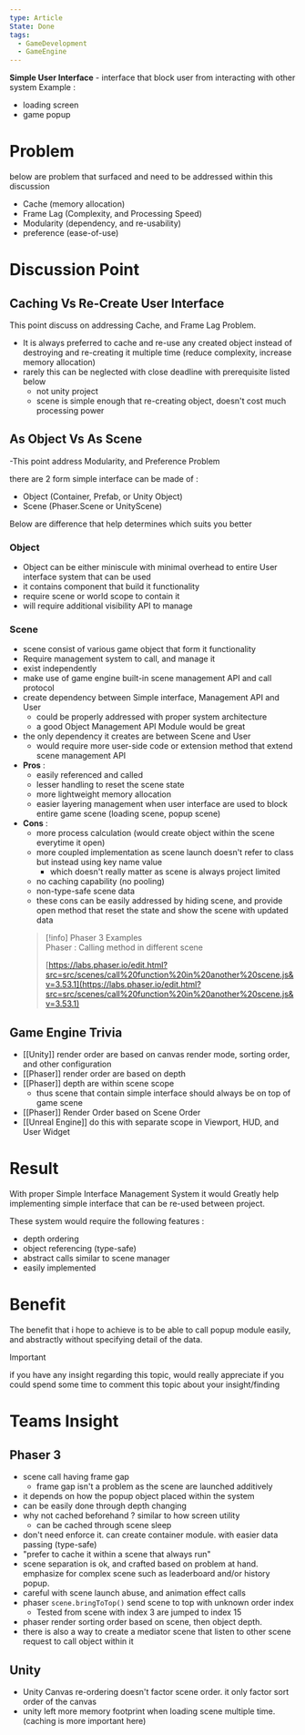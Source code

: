```yaml
---
type: Article
State: Done
tags:
  - GameDevelopment
  - GameEngine
---
```

**Simple User Interface** - interface that block user from interacting with other system
Example : 
- loading screen
- game popup
# Problem
below are problem that surfaced and need to be addressed within this discussion
- Cache (memory allocation)
- Frame Lag (Complexity, and Processing Speed)
- Modularity (dependency, and re-usability)
- preference (ease-of-use)
# Discussion Point

## Caching Vs Re-Create User Interface

This point discuss on addressing Cache, and Frame Lag Problem.

- It is always preferred to cache and re-use any created object instead of destroying and re-creating it multiple time (reduce complexity, increase memory allocation)
- rarely this can be neglected with close deadline with prerequisite listed below
    - not unity project
    - scene is simple enough that re-creating object, doesn't cost much processing power

## As Object Vs As Scene

-This point address Modularity, and Preference Problem

there are 2 form simple interface can be made of :
- Object (Container, Prefab, or Unity Object)
- Scene (Phaser.Scene or UnityScene)

Below are difference that help determines which suits you better

### Object
- Object can be either miniscule with minimal overhead to entire User interface system that can be used
- it contains component that build it functionality
- require scene or world scope to contain it
- will require additional visibility API to manage

### Scene
- scene consist of various game object that form it functionality
- Require management system to call, and manage it
- exist independently
- make use of game engine built-in scene management API and call protocol
- create dependency between Simple interface, Management API and User
    - could be properly addressed with proper system architecture
    - a good Object Management API Module would be great
- the only dependency it creates are between Scene and User
    - would require more user-side code or extension method that extend scene management API
- **Pros** :
	- easily referenced and called
	- lesser handling to reset the scene state
	- more lightweight memory allocation
	- easier layering management when user interface are used to block entire game scene (loading scene, popup scene)
- **Cons** :
	- more process calculation (would create object within the scene everytime it open)
	- more coupled implementation as scene launch doesn't refer to class but instead using key name value
	    - which doesn't really matter as scene is always project limited
	- no caching capability (no pooling)
	- non-type-safe scene data
	- these cons can be easily addressed by hiding scene, and provide open method that reset the state and show the scene with updated data
	> [!info] Phaser 3 Examples  
	>  Phaser : Calling method in different scene
	>  
	> [https://labs.phaser.io/edit.html?src=src/scenes/call%20function%20in%20another%20scene.js&v=3.53.1](https://labs.phaser.io/edit.html?src=src/scenes/call%20function%20in%20another%20scene.js&v=3.53.1)  
## Game Engine Trivia
- [[Unity]] render order are based on canvas render mode, sorting order, and other configuration
- [[Phaser]] render order are based on depth
- [[Phaser]] depth are within scene scope
    - thus scene that contain simple interface should always be on top of game scene
- [[Phaser]] Render Order based on Scene Order
- [[Unreal Engine]] do this with separate scope in Viewport, HUD, and User Widget 

# Result

With proper Simple Interface Management System it would Greatly help implementing simple interface that can be re-used between project.

These system would require the following features :

- depth ordering
- object referencing (type-safe)
- abstract calls similar to scene manager
- easily implemented
# Benefit

The benefit that i hope to achieve is to be able to call popup module easily, and abstractly without specifying detail of the data.

> [!important]  
> if you have any insight regarding this topic, would really appreciate if you could spend some time to comment this topic about your insight/finding  

# Teams Insight

## Phaser 3

- scene call having frame gap
    - frame gap isn't a problem as the scene are launched additively
- it depends on how the popup object placed within the system
- can be easily done through depth changing
- why not cached beforehand ? similar to how screen utility
    - can be cached through scene sleep
- don't need enforce it. can create container module. with easier data passing (type-safe)
- "prefer to cache it within a scene that always run"
- scene separation is ok, and crafted based on problem at hand. emphasize for complex scene such as leaderboard and/or history popup.
- careful with scene launch abuse, and animation effect calls
- phaser `scene.bringToTop()` send scene to top with unknown order index
    - Tested from scene with index 3 are jumped to index 15
- phaser render sorting order based on scene, then object depth.
- there is also a way to create a mediator scene that listen to other scene request to call object within it

## Unity

- Unity Canvas re-ordering doesn't factor scene order. it only factor sort order of the canvas
- unity left more memory footprint when loading scene multiple time. (caching is more important here)